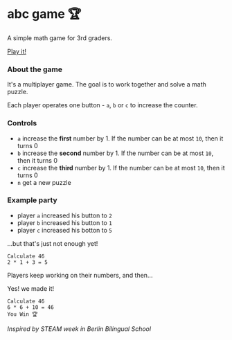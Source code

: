# abc game 🏆
A simple math game for 3rd graders. 

[Play it!](https://botchniaque.github.io/abc-game/)

### About the game

It's a multiplayer game. The goal is to work together and solve a math puzzle. 

Each player operates one button - `a`, `b` or `c` to increase the counter. 

### Controls

- `a` increase the __first__ number by 1. If the number can be at most `10`, then it turns 0
- `b` increase the __second__ number by 1. If the number can be at most `10`, then it turns 0
- `c` increase the __third__ number by 1. If the number can be at most `10`, then it turns 0
- `n` get a new puzzle

### Example party

- player `a` increased his button to `2`
- player `b` increased his button to `1`
- player `c` increased his botton to `5` 

...but that's just not enough yet!
```
Calculate 46
2 * 1 + 3 = 5
```
Players keep working on their numbers, and then...

Yes! we made it!
```
Calculate 46
6 * 6 + 10 = 46
You Win 🏆
```


_Inspired by STEAM week in Berlin Bilingual School_

